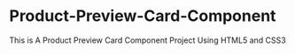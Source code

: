 # Product-Preview-Card-Component
This is A Product Preview Card Component Project Using HTML5 and CSS3
